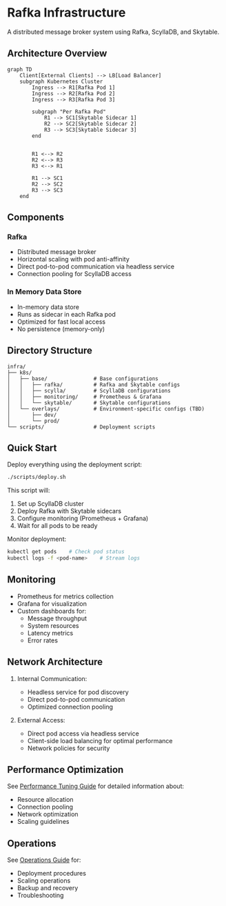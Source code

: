 # Rafka Infrastructure

A distributed message broker system using Rafka, ScyllaDB, and Skytable.

## Architecture Overview

```mermaid
graph TD
    Client[External Clients] --> LB[Load Balancer]
    subgraph Kubernetes Cluster
        Ingress --> R1[Rafka Pod 1]
        Ingress --> R2[Rafka Pod 2]
        Ingress --> R3[Rafka Pod 3]
        
        subgraph "Per Rafka Pod"
            R1 --> SC1[Skytable Sidecar 1]
            R2 --> SC2[Skytable Sidecar 2]
            R3 --> SC3[Skytable Sidecar 3]
        end
        
        
        R1 <--> R2
        R2 <--> R3
        R3 <--> R1
        
        R1 --> SC1
        R2 --> SC2
        R3 --> SC3
    end
```

## Components

### Rafka
- Distributed message broker
- Horizontal scaling with pod anti-affinity
- Direct pod-to-pod communication via headless service
- Connection pooling for ScyllaDB access

### In Memory Data Store
- In-memory data store
- Runs as sidecar in each Rafka pod
- Optimized for fast local access
- No persistence (memory-only)


## Directory Structure
```
infra/
├── k8s/
│   ├── base/               # Base configurations
│   │   ├── rafka/          # Rafka and Skytable configs
│   │   ├── scylla/         # ScyllaDB configurations
│   │   ├── monitoring/     # Prometheus & Grafana
│   │   └── skytable/       # Skytable configurations
│   └── overlays/           # Environment-specific configs (TBD)
│       ├── dev/
│       └── prod/
└── scripts/                # Deployment scripts
```

## Quick Start

Deploy everything using the deployment script:
```bash
./scripts/deploy.sh
```

This script will:
1. Set up ScyllaDB cluster
2. Deploy Rafka with Skytable sidecars
3. Configure monitoring (Prometheus + Grafana)
4. Wait for all pods to be ready

Monitor deployment:
```bash
kubectl get pods    # Check pod status
kubectl logs -f <pod-name>    # Stream logs
```

## Monitoring

- Prometheus for metrics collection
- Grafana for visualization
- Custom dashboards for:
  * Message throughput
  * System resources
  * Latency metrics
  * Error rates

## Network Architecture

1. Internal Communication:
   - Headless service for pod discovery
   - Direct pod-to-pod communication
   - Optimized connection pooling

2. External Access:
   - Direct pod access via headless service
   - Client-side load balancing for optimal performance
   - Network policies for security

## Performance Optimization

See [Performance Tuning Guide](docs/performance-tuning.md) for detailed information about:
- Resource allocation
- Connection pooling
- Network optimization
- Scaling guidelines

## Operations

See [Operations Guide](docs/operations.md) for:
- Deployment procedures
- Scaling operations
- Backup and recovery
- Troubleshooting 